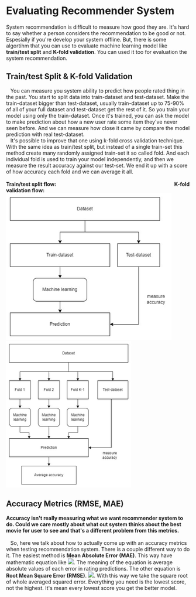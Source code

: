 # Evaluating Recommender System
System recommendation is difficult to measure how good they are. It's hard to say whether a person considers the recommendation to be good or not. Espesially if you're develop your system offline. But, there is some algortihm that you can use to evaluate machine learning model like **train/test split** and **K-fold validation**. You can used it too for evaluation the system recommendation.

## Train/test Split & K-fold Validation
&nbsp;&nbsp;&nbsp;You can measure you system ability to predict how people rated thing in the past. You start to split data into train-dataset and test-dataset. Make the train-dataset bigger than test-dataset, usually train-dataset up to 75-90% of all of your full dataset and test-dataset get the rest of it. So you train your model using only the train-dataset. Once it's trained, you can ask the model to make prediction about how a new user rate some item they've never seen before. And we can measure how close it came by compare the model prediction with real test-dataset.  
&nbsp;&nbsp;&nbsp;It's possible to improve that one using k-fold cross validation technique. With the same idea as train/test split, but instead of a single train-set this method create many randomly assigned train-set it so called fold. And each individual fold is used to train your model independently, and then we measure the result accuracy against our test-set. We end it up with a score of how accuracy each fold and we can average it all.  
</br>
**Train/test split flow:**&nbsp;&nbsp;&nbsp;&nbsp;&nbsp;&nbsp;&nbsp;&nbsp;&nbsp;&nbsp;&nbsp;&nbsp;&nbsp;&nbsp;&nbsp;&nbsp;&nbsp;&nbsp;&nbsp;&nbsp;&nbsp;&nbsp;&nbsp;&nbsp;&nbsp;&nbsp;&nbsp;&nbsp;&nbsp;&nbsp;&nbsp;&nbsp;&nbsp;&nbsp;&nbsp;&nbsp;&nbsp;&nbsp;&nbsp;&nbsp;&nbsp;&nbsp;&nbsp;&nbsp;&nbsp;&nbsp;&nbsp;&nbsp;&nbsp;&nbsp;&nbsp;&nbsp;&nbsp;&nbsp;&nbsp;&nbsp;&nbsp;&nbsp;&nbsp;&nbsp;&nbsp;&nbsp;&nbsp;&nbsp;&nbsp;&nbsp;&nbsp;&nbsp;&nbsp;&nbsp;&nbsp;&nbsp;&nbsp;&nbsp;&nbsp;&nbsp;&nbsp;&nbsp;&nbsp;&nbsp;&nbsp;&nbsp;**K-fold validation flow:**  
<img src="https://github.com/soluchin/Udemy_Building-Recommender-System-with-Machine-Learning-and-AI/blob/main/Materials/Image-materials/train%20test%20split.jpg" alt="image" height=400>&nbsp;&nbsp;&nbsp;&nbsp;&nbsp;&nbsp;&nbsp;&nbsp;&nbsp;<img src="https://github.com/soluchin/Udemy_Building-Recommender-System-with-Machine-Learning-and-AI/blob/main/Materials/Image-materials/k%20fold%20validation.jpg" alt="image" height=400>

## Accuracy Metrics (RMSE, MAE)
**Accuracy isn't really measuring what we want recommender system to do. Could we care mostly about what out system thinks about the best movie for user to see and that's a different problem from this metrics.**  
</br>
&nbsp;&nbsp;&nbsp;So, here we talk about how to actually come up with an accuracy metrics when testing recommendation system. There is a couple different way to do it. The easiest method is **Mean Absolute Error (MAE)**. This way have mathematic equation like <img src="https://render.githubusercontent.com/render/math?math=\frac{\sum^{n}_{i=1}|y_i - x_i|}{n}">. The meaning of the equation is average absolute values of each error in rating predictions. The other equation is **Root Mean Square Error (RMSE)**. <img src="https://render.githubusercontent.com/render/math?math=\sqrt{\frac{\sum^{n}_{i=1}(y_i - x_i)^2}{n}}">. With this way we take the square root of whole averaged squared error. Everything you need is the lowest score, not the highest. It's mean every lowest score you get the better model.
